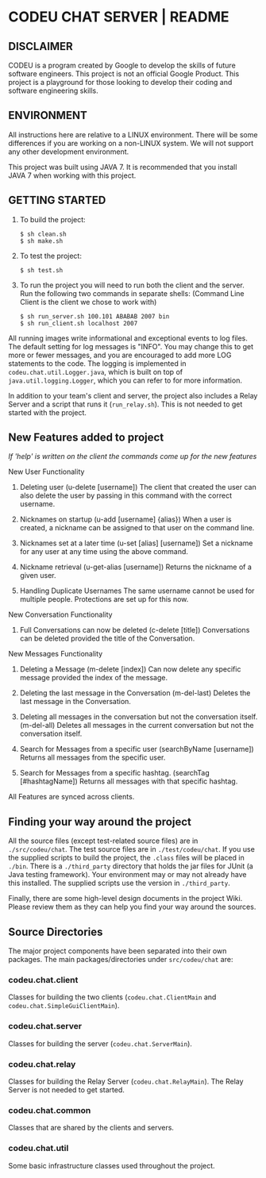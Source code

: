 
# CODEU CHAT SERVER | README


## DISCLAIMER

CODEU is a program created by Google to develop the skills of future software
engineers. This project is not an official Google Product. This project is a
playground for those looking to develop their coding and software engineering
skills.


## ENVIRONMENT

All instructions here are relative to a LINUX environment. There will be some
differences if you are working on a non-LINUX system. We will not support any
other development environment.

This project was built using JAVA 7. It is recommended that you install
JAVA&nbsp;7 when working with this project.


## GETTING STARTED

  1. To build the project:
       ```
       $ sh clean.sh
       $ sh make.sh
       ```

  2. To test the project:
       ```
       $ sh test.sh
       ```

  3. To run the project you will need to run both the client and the server. Run
     the following two commands in separate shells: (Command Line Client is the client we chose to work with)

       ```
       $ sh run_server.sh 100.101 ABABAB 2007 bin
       $ sh run_client.sh localhost 2007
       ```

All running images write informational and exceptional events to log files.
The default setting for log messages is "INFO". You may change this to get
more or fewer messages, and you are encouraged to add more LOG statements
to the code. The logging is implemented in `codeu.chat.util.Logger.java`,
which is built on top of `java.util.logging.Logger`, which you can refer to
for more information.

In addition to your team's client and server, the project also includes a
Relay Server and a script that runs it (`run_relay.sh`).
This is not needed to get started with the project.

## New Features added to project

  *If 'help' is written on the client the commands come up for the new features*

  New User Functionality
  1. Deleting user (u-delete [username])
     The client that created the user can also delete the user by passing in this command with the correct username.

  2. Nicknames on startup (u-add [username] {alias})
     When a user is created, a nickname can be assigned to that user on the command line.

  3. Nicknames set at a later time (u-set [alias] [username])
     Set a nickname for any user at any time using the above command.

  4. Nickname retrieval (u-get-alias [username])
     Returns the nickname of a given user.

  5. Handling Duplicate Usernames
     The same username cannot be used for multiple people. Protections are set up for this now.

  New Conversation Functionality
  1. Full Conversations can now be deleted (c-delete [title])
     Conversations can be deleted provided the title of the Conversation.

  New Messages Functionality
  1. Deleting a Message (m-delete [index])
     Can now delete any specific message provided the index of the message.

  2. Deleting the last message in the Conversation (m-del-last)
     Deletes the last message in the Conversation.

  3. Deleting all messages in the conversation but not the conversation itself. (m-del-all)
     Deletes all messages in the current conversation but not the conversation itself.

  4. Search for Messages from a specific user (searchByName [username])
     Returns all messages from the specific user.

  5. Search for Messages from a specific hashtag. (searchTag [#hashtagName])
     Returns all messages with that specific hashtag.

All Features are synced across clients.


## Finding your way around the project

All the source files (except test-related source files) are in
`./src/codeu/chat`.  The test source files are in `./test/codeu/chat`. If you
use the supplied scripts to build the project, the `.class` files will be placed
in `./bin`. There is a `./third_party` directory that holds the jar files for
JUnit (a Java testing framework). Your environment may or may not already have
this installed. The supplied scripts use the version in `./third_party`.

Finally, there are some high-level design documents in the project Wiki. Please
review them as they can help you find your way around the sources.



## Source Directories

The major project components have been separated into their own packages. The
main packages/directories under `src/codeu/chat` are:

### codeu.chat.client

Classes for building the two clients (`codeu.chat.ClientMain` and
`codeu.chat.SimpleGuiClientMain`).

### codeu.chat.server

Classes for building the server (`codeu.chat.ServerMain`).

### codeu.chat.relay

Classes for building the Relay Server (`codeu.chat.RelayMain`). The Relay Server
is not needed to get started.

### codeu.chat.common

Classes that are shared by the clients and servers.

### codeu.chat.util

Some basic infrastructure classes used throughout the project.
